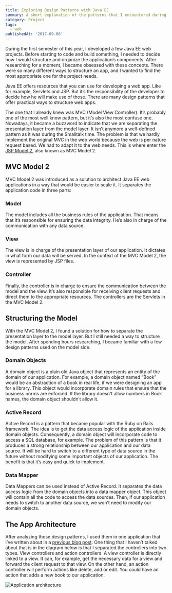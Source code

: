 ```yaml
---
title: Exploring Design Patterns with Java EE
summary: A short explanation of the patterns that I encountered during project researches.
category: Project
tags:
  - web
publishedAt: '2017-09-08'
---
```


During the first semester of this year, I developed a few Java EE web projects. Before starting to
code and build something, I needed to decide how I would structure and organize the application’s
components. After researching for a moment, I became obsessed with these concepts. There were so
many different ways to structure an app, and I wanted to find the most appropriate one for the
project needs.

Java EE offers resources that you can use for developing a web app. Like for example, Servlets and
JSP. But it’s the responsibility of the developer to decide how he will make use of those. There are
many design patterns that offer practical ways to structure web apps.

The one that I already knew was MVC (Model View Controller). It’s probably one of the most well know
pattern, but it’s also the most confuse one. Nowadays, it became a buzzword to indicate that we are
separating the presentation layer from the model layer. It isn’t anymore a well-defined pattern as
it was during the Smalltalk time. The problem is that we hardly implement the original MVC in the
web world because the web is per nature request based. We had to adapt it to the web needs. This is
where enter the [JSP Model 2](http://www.javaranch.com/journal/200603/frontman.html), also known as
MVC Model 2.

## MVC Model 2

MVC Model 2 was introduced as a solution to architect Java EE web applications in a way that would
be easier to scale it. It separates the application code in three parts:

### Model

The model includes all the business rules of the application. That means that it’s responsible for
ensuring the data integrity. He’s also in charge of the communication with any data source.

### View

The view is in charge of the presentation layer of our application. It dictates in what form our
data will be served. In the context of the MVC Model 2, the view is represented by JSP files.

### Controller

Finally, the controller is in charge to ensure the communication between the model and the view.
It’s also responsible for receiving client requests and direct them to the appropriate resources.
The controllers are the Servlets in the MVC Model 2.

## Structuring the Model

With the MVC Model 2, I found a solution for how to separate the presentation layer to the model
layer. But I still needed a way to structure the model. After spending hours researching, I became
familiar with a few design patterns used on the model side.

### Domain Objects

A domain object is a plain old Java object that represents an entity of the domain of our
application. For example, a domain object named “Book” would be an abstraction of a book in real
life, if we were designing an app for a library. This object would incorporate domain rules that
ensure that the business norms are enforced. If the library doesn't allow numbers in Book names, the
domain object shouldn’t allow it.

### Active Record

Active Record is a pattern that became popular with the Ruby on Rails framework. The idea is to get
the data access logic of the application inside domain objects. Consequently, a domain object will
incorporate code to access a SQL database, for example. The problem of this pattern is that it
produces a strong relationship between our application and our data source. It will be hard to
switch to a different type of data source in the future without modifying some important objects of
our application. The benefit is that it’s easy and quick to implement.

### Data Mapper

Data Mappers can be used instead of Active Record. It separates the data access logic from the
domain objects into a data mapper object. This object will contain all the code to access the data
sources. Then, if our application needs to switch to another data source, we won’t need to modify
our domain objects.

## The App Architecture

After analyzing those design patterns, I used them in one application that I’ve written about in a
[previous blog post](/post/web-app-from-the-ground). One thing that I haven’t talked about that is
in the diagram below is that I separated the controllers into two types. View controllers and action
controllers. A view controller is directly linked to a view. It can, for example, get the necessary
data for a view and forward the client request to that view. On the other hand, an action controller
will perform actions like delete, add or edit. You could have an action that adds a new book to our
application.

![Application architecture](/images/posts/omwa-architecture.png)
